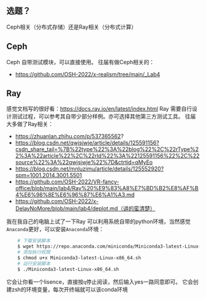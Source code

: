 ## 选题？
Ceph相关（分布式存储）还是Ray相关（分布式计算）
## Ceph
Ceph 自带测试模块，可以直接使用。
往届有做Ceph相关的：
- https://github.com/OSH-2022/x-realism/tree/main/_Lab4
## Ray
感觉文档写的很好看：https://docs.ray.io/en/latest/index.html
Ray 需要自行设计测试过程，可以参考其自带少部分样例。亦可选择其他第三方测试工具。
往届大多做了Ray相关：
- https://zhuanlan.zhihu.com/p/537365562?
- https://blog.csdn.net/qwjsjwje/article/details/125591156?csdn_share_tail=%7B%22type%22%3A%22blog%22%2C%22rType%22%3A%22article%22%2C%22rId%22%3A%22125591156%22%2C%22source%22%3A%22qwjsjwje%22%7D&ctrtid=qMyEo
- https://blog.csdn.net/mnluzimu/article/details/125552920?spm=1001.2014.3001.5501
- https://github.com/OSH-2022/VR-fancy-office/blob/main/lab4/Ray%20%E9%83%A8%E7%BD%B2%E8%AF%B4%E6%98%8E%E6%96%87%E6%A1%A3.md
- https://github.com/OSH-2022/x-DelayNoMore/blob/main/lab4/deplot.md（讲的蛮清楚）

我在我自己的电脑上试了一下Ray
可以利用系统自带的python环境，当然感觉`Anaconda`更好，可以安装`Anaconda`环境：
```bash
    # 下载安装脚本
    $ wget https://repo.anaconda.com/miniconda/Miniconda3-latest-Linux-x86_64.sh
    # 添加执行权限
    $ chmod u+x Miniconda3-latest-Linux-x86_64.sh
    # 运行安装脚本
    $ ./Miniconda3-latest-Linux-x86_64.sh
```
它会让你看一个lisence，直接按`q`停止阅读，然后输入yes一路同意即可。
它会创建zsh的环境变量，每次开终端就可以该conda环境

